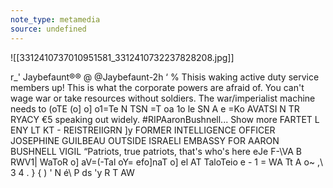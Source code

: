 ```yaml
---
note_type: metamedia
source: undefined
---
```

![[3312410737010951581_3312410732237828208.jpg]]


r_' Jaybefaunt®® @ @Jaybefaunt-2h ‘ % Thisis waking active duty service members up! This is what the corporate powers are afraid of. You can't wage war or take resources without soldiers. The war/imperialist machine needs to (oTE (o] o] o1=Te N TSN =T oa 1o le SN A e =Ko AVATSI N TR RYACY €5 speaking out widely. #RIPAaronBushnell... Show more FARTET L ENY LT KT - REISTREIIGRN ]y FORMER INTELLIGENCE OFFICER JOSEPHINE GUILBEAU OUTSIDE ISRAELI EMBASSY FOR AARON BUSHNELL VIGIL “Patriots, true patriots, that's who's here eJe F-\VA B RWV1| WaToR o] aV=(-Tal oY= efo]naT o] el AT TaloTeio  e - 1 = WA Tt A o~ ,\ 3 4 . } { ) ' N é\ P ds 'y R T AW